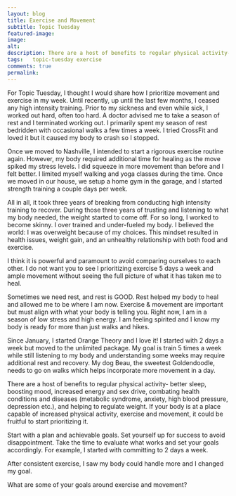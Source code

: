 ```yaml
---
layout: blog
title: Exercise and Movement
subtitle: Topic Tuesday
featured-image:
image:
alt:
description: There are a host of benefits to regular physical activity- better sleep, boosting mood, increased energy and sex drive, combating health conditions and diseases (metabolic syndrome, anxiety, high blood pressure, depression etc.), and helping to regulate weight.
tags:   topic-tuesday exercise
comments: true
permalink:
---
```

For Topic Tuesday, I thought I would share how I prioritize movement and exercise in my week.
Until recently, up until the last few months, I ceased any high intensity training. Prior to my sickness and even while sick, I worked out hard, often too hard. A doctor advised me to take a season of rest and I terminated working out. I primarily spent my season of rest bedridden with occasional walks a few times a week. I tried CrossFit and loved it but it caused my body to crash so I stopped.

Once we moved to Nashville, I intended to start a rigorous exercise routine again. However, my body required additional time for healing as the move spiked my stress levels. I did squeeze in more movement than before and I felt better. I limited myself walking and yoga classes during the time. Once we moved in our house, we setup a home gym in the garage, and I started strength training a couple days per week.

All in all, it took three years of breaking from conducting high intensity training to recover. During those three years of trusting and listening to what my body needed, the weight started to come off. For so long, I worked to become skinny. I over trained and under-fueled my body. I believed the world: I was overweight because of my choices. This mindset resulted in health issues, weight gain, and an unhealthy relationship with both food and exercise.

I think it is powerful and paramount to avoid comparing ourselves to each other. I do not want you to see I prioritizing exercise 5 days a week and ample movement without seeing the full picture of what it has taken me to heal.

Sometimes we need rest, and rest is GOOD. Rest helped my body to heal and allowed me to be where I am now. Exercise & movement are important but must align with what your body is telling you. Right now, I am in a season of low stress and high energy. I am feeling spirited and I know my body is ready for more than just walks and hikes.

Since January, I started Orange Theory and I love it! I started with 2 days a week but moved to the unlimited package. My goal is train 5 times a week while still listening to my body and understanding some weeks may require additional rest and recovery. My dog Beau, the sweetest Goldendoodle, needs to go on walks which helps incorporate more movement in a day.

There are a host of benefits to regular physical activity- better sleep, boosting mood, increased energy and sex drive, combating health conditions and diseases (metabolic syndrome, anxiety, high blood pressure, depression etc.), and helping to regulate weight. If your body is at a place capable of increased physical activity, exercise and movement, it could be fruitful to start prioritizing it.

Start with a plan and achievable goals. Set yourself up for success to avoid disappointment. Take the time to evaluate what works and set your goals accordingly. For example, I started with committing to 2 days a week.

After consistent exercise, I saw my body could handle more and I changed my goal.

What are some of your goals around exercise and movement?
